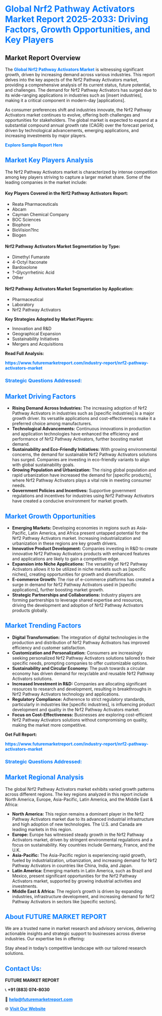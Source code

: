 <h1 style="color: #007BFF;">Global Nrf2 Pathway Activators Market Report 2025-2033: Driving Factors, Growth Opportunities, and Key Players</h1>

<section id="overview">
<h2>Market Report Overview</h2>
<p>The <a href="https://www.futuremarketreport.com/industry-report/nrf2-pathway-activators-market" style="color: #007BFF; text-decoration: none;"><strong>Global Nrf2 Pathway Activators Market</strong></a> is witnessing significant growth, driven by increasing demand across various industries. This report delves into the key aspects of the Nrf2 Pathway Activators market, providing a comprehensive analysis of its current status, future potential, and challenges. The demand for Nrf2 Pathway Activators has surged due to its wide-ranging applications in industries such as [insert industries], making it a critical component in modern-day [applications].</p>
<p>As consumer preferences shift and industries innovate, the Nrf2 Pathway Activators market continues to evolve, offering both challenges and opportunities for stakeholders. The global market is expected to expand at a substantial compound annual growth rate (CAGR) over the forecast period, driven by technological advancements, emerging applications, and increasing investments by major players.</p>
</section>

<section id="overview">
<p><a href="https://www.futuremarketreport.com/request-sample/reportId=125489" style="color: #007BFF; text-decoration: none;"><strong>Explore Sample Report Here</strong></a></p>
</section>

<section id="key-players">
<h2 style="color: #007BFF;">Market Key Players Analysis</h2>
<p>The Nrf2 Pathway Activators market is characterized by intense competition among key players striving to capture a larger market share. Some of the leading companies in the market include:</p>
<h4>Key Players Covered in the Nrf2 Pathway Activators Report:</h4>
<ul><li>Reata Pharmaceuticals</li><li>Abcam</li><li>Cayman Chemical Company</li><li>BOC Sciences</li><li>Biophore</li><li>BioVision?Inc</li><li>Biogen</li></ul>
<h4>Nrf2 Pathway Activators Market Segmentation by Type:</h4>
<ul><li>Dimethyl Fumarate</li><li>4-Octyl Itaconate</li><li>Bardoxolone</li><li>?-Glycyrrhetinic Acid</li><li>Other</li></ul>

<h4>Nrf2 Pathway Activators Market Segmentation by Application:</h4>
<ul><li>Pharmaceutical</li><li>Laboratory</li><li>Nrf2 Pathway Activators</li></ul>
<p><strong>Key Strategies Adopted by Market Players:</strong></p>
<ul>
<li>Innovation and R&D</li>
<li>Geographical Expansion</li>
<li>Sustainability Initiatives</li>
<li>Mergers and Acquisitions</li>
</ul>
</section>

<section>
<p><strong>Read Full Analysis: </strong></p><a href="https://www.futuremarketreport.com/industry-report/nrf2-pathway-activators-market" style="color: #007BFF; text-decoration: none;"><strong>https://www.futuremarketreport.com/industry-report/nrf2-pathway-activators-market</strong></a>
<h3 style="color: #007BFF;">Strategic Questions Addressed:</h3>
</section>

<section id="driving-factors">
<h2 style="color: #007BFF;">Market Driving Factors</h2>
<ul>
<li><strong>Rising Demand Across Industries:</strong> The increasing adoption of Nrf2 Pathway Activators in industries such as [specific industries] is a major growth driver. Its versatile applications and cost-effectiveness make it a preferred choice among manufacturers.</li>
<li><strong>Technological Advancements:</strong> Continuous innovations in production and application technologies have enhanced the efficiency and performance of Nrf2 Pathway Activators, further boosting market demand.</li>
<li><strong>Sustainability and Eco-Friendly Initiatives:</strong> With growing environmental concerns, the demand for sustainable Nrf2 Pathway Activators solutions has surged. Companies are investing in eco-friendly variants to align with global sustainability goals.</li>
<li><strong>Growing Population and Urbanization:</strong> The rising global population and rapid urbanization have increased the demand for [specific products], where Nrf2 Pathway Activators plays a vital role in meeting consumer needs.</li>
<li><strong>Government Policies and Incentives:</strong> Supportive government regulations and incentives for industries using Nrf2 Pathway Activators have created a conducive environment for market growth.</li>
</ul>
</section>

<section id="growth-opportunities">
<h2 style="color: #007BFF;">Market Growth Opportunities</h2>
<ul>
<li><strong>Emerging Markets:</strong> Developing economies in regions such as Asia-Pacific, Latin America, and Africa present untapped potential for the Nrf2 Pathway Activators market. Increasing industrialization and urbanization in these regions are key growth drivers.</li>
<li><strong>Innovative Product Development:</strong> Companies investing in R&D to create innovative Nrf2 Pathway Activators products with enhanced features and applications are likely to gain a competitive edge.</li>
<li><strong>Expansion into Niche Applications:</strong> The versatility of Nrf2 Pathway Activators allows it to be utilized in niche markets such as [specific niches], creating opportunities for growth and diversification.</li>
<li><strong>E-commerce Growth:</strong> The rise of e-commerce platforms has created a surge in demand for Nrf2 Pathway Activators used in [specific applications], further boosting market growth.</li>
<li><strong>Strategic Partnerships and Collaborations:</strong> Industry players are forming partnerships to leverage shared expertise and resources, driving the development and adoption of Nrf2 Pathway Activators products globally.</li>
</ul>
</section>

<section id="trending-factors">
<h2 style="color: #007BFF;">Market Trending Factors</h2>
<ul>
<li><strong>Digital Transformation:</strong> The integration of digital technologies in the production and distribution of Nrf2 Pathway Activators has improved efficiency and customer satisfaction.</li>
<li><strong>Customization and Personalization:</strong> Consumers are increasingly seeking personalized Nrf2 Pathway Activators solutions tailored to their specific needs, prompting companies to offer customizable options.</li>
<li><strong>Sustainability and Circular Economy:</strong> The push towards a circular economy has driven demand for recyclable and reusable Nrf2 Pathway Activators solutions.</li>
<li><strong>Increased Investment in R&D:</strong> Companies are allocating significant resources to research and development, resulting in breakthroughs in Nrf2 Pathway Activators technology and applications.</li>
<li><strong>Regulatory Compliance:</strong> Adherence to strict regulatory standards, particularly in industries like [specific industries], is influencing product development and quality in the Nrf2 Pathway Activators market.</li>
<li><strong>Focus on Cost-Effectiveness:</strong> Businesses are exploring cost-efficient Nrf2 Pathway Activators solutions without compromising on quality, making the market more competitive.</li>
</ul>
</section>

<section>
<p><strong>Get Full Report: </strong></p><a href="https://www.futuremarketreport.com/industry-report/nrf2-pathway-activators-market" style="color: #007BFF; text-decoration: none;"><strong>https://www.futuremarketreport.com/industry-report/nrf2-pathway-activators-market</strong></a>
<h3 style="color: #007BFF;">Strategic Questions Addressed:</h3>
</section>


<section id="regional-analysis">
<h2 style="color: #007BFF;">Market Regional Analysis</h2>
<p>The global Nrf2 Pathway Activators market exhibits varied growth patterns across different regions. The key regions analyzed in this report include North America, Europe, Asia-Pacific, Latin America, and the Middle East & Africa:</p>
<ul>
<li><strong>North America:</strong> This region remains a dominant player in the Nrf2 Pathway Activators market due to its advanced industrial infrastructure and high adoption of new technologies. The U.S. and Canada are leading markets in this region.</li>
<li><strong>Europe:</strong> Europe has witnessed steady growth in the Nrf2 Pathway Activators market, driven by stringent environmental regulations and a focus on sustainability. Key countries include Germany, France, and the U.K.</li>
<li><strong>Asia-Pacific:</strong> The Asia-Pacific region is experiencing rapid growth, fueled by industrialization, urbanization, and increasing demand for Nrf2 Pathway Activators in countries like China, India, and Japan.</li>
<li><strong>Latin America:</strong> Emerging markets in Latin America, such as Brazil and Mexico, present significant opportunities for the Nrf2 Pathway Activators market, supported by growing industrial activities and investments.</li>
<li><strong>Middle East & Africa:</strong> The region’s growth is driven by expanding industries, infrastructure development, and increasing demand for Nrf2 Pathway Activators in sectors like [specific sectors].</li>
</ul>
</section>

<footer>
<h2 style="color: #007BFF;">About FUTURE MARKET REPORT</h2>
<p>We are a trusted name in market research and advisory services, delivering actionable insights and strategic support to businesses across diverse industries. Our expertise lies in offering:</p>

<p>Stay ahead in today’s competitive landscape with our tailored research solutions.</p>

<h2 style="color: #007BFF;">Contact Us:</h2>
<p><strong>FUTURE MARKET REPORT</strong></p>
<p>📞 <strong>+91 (883) 074-8030</strong></p>
<p>📧 <strong><a href="mailto:help@futuremarketreport.com" style="color: #007BFF;">help@futuremarketreport.com</a></strong></p>
<p>🌐 <strong><a href="https://www.futuremarketreport.com/" style="color: #007BFF;">Visit Our Website</a></strong></p>
</footer>